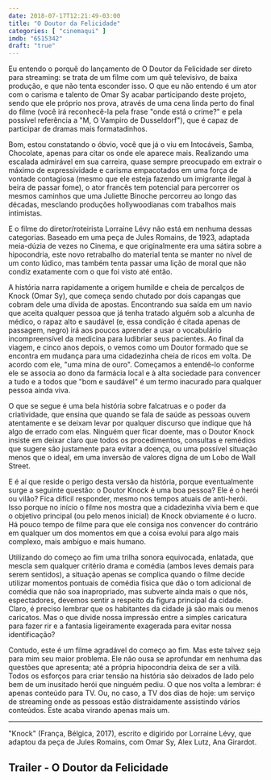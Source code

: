 ```yaml
---
date: 2018-07-17T12:21:49-03:00
title: "O Doutor da Felicidade"
categories: [ "cinemaqui" ]
imdb: "6515342"
draft: "true"
---
```

Eu entendo o porquê do lançamento de O Doutor da Felicidade ser direto para streaming: se trata de um filme com um quê televisivo, de baixa produção, e que não tenta esconder isso. O que eu não entendo é um ator com o carisma e talento de Omar Sy acabar participando deste projeto, sendo que ele próprio nos prova, através de uma cena linda perto do final do filme (você irá reconhecê-la pela frase "onde está o crime?" e pela possível referência a "M, O Vampiro de Dusseldorf"), que é capaz de participar de dramas mais formatadinhos.

Bom, estou constatando o óbvio, você que já o viu em Intocáveis, Samba, Chocolate, apenas para citar os onde ele aparece mais. Realizando uma escalada admirável em sua carreira, quase sempre preocupado em extrair o máximo de expressividade e carisma empacotados em uma força de vontade contagiosa (mesmo que ele esteja fazendo um imigrante ilegal à beira de passar fome), o ator francês tem potencial para percorrer os mesmos caminhos que uma Juliette Binoche percorreu ao longo das décadas, mesclando produções hollywoodianas com trabalhos mais intimistas.

E o filme do diretor/roteirista Lorraine Lévy não está em nenhuma dessas categorias. Baseado em uma peça de Jules Romains, de 1923, adaptada meia-dúzia de vezes no Cinema, e que originalmente era uma sátira sobre a hipocondria, este novo retrabalho do material tenta se manter no nível de um conto lúdico, mas também tenta passar uma lição de moral que não condiz exatamente com o que foi visto até então.

A história narra rapidamente a origem humilde e cheia de percalços de Knock (Omar Sy), que começa sendo chutado por dois capangas que cobram dele uma dívida de apostas. Encontrando sua saída em um navio que aceita qualquer pessoa que já tenha tratado alguém sob a alcunha de médico, o rapaz alto e saudável (e, essa condição é citada apenas de passagem, negro) irá aos poucos aprender a usar o vocabulário incompreensível da medicina para ludibriar seus pacientes. Ao final da viagem, e cinco anos depois, o vemos como um Doutor formado que se encontra em mudança para uma cidadezinha cheia de ricos em volta. De acordo com ele, "uma mina de ouro". Começamos a entendê-lo conforme ele se associa ao dono da farmácia local e à alta sociedade para convencer a tudo e a todos que "bom e saudável" é um termo inacurado para qualquer pessoa ainda viva.

O que se segue é uma bela história sobre falcatruas e o poder da criatividade, que ensina que quando se fala de saúde as pessoas ouvem atentamente e se deixam levar por qualquer discurso que indique que há algo de errado com elas. Ninguém quer ficar doente, mas o Doutor Knock insiste em deixar claro que todos os procedimentos, consultas e remédios que sugere são justamente para evitar a doença, ou uma possível situação menos que o ideal, em uma inversão de valores digna de um Lobo de Wall Street.

E é aí que reside o perigo desta versão da história, porque eventualmente surge a seguinte questão: o Doutor Knock é uma boa pessoa? Ele é o herói ou vilão? Fica difícil responder, mesmo nos tempos atuais de anti-herói. Isso porque no início o filme nos mostra que a cidadezinha vivia bem e que o objetivo principal (ou pelo menos inicial) de Knock obviamente é o lucro. Há pouco tempo de filme para que ele consiga nos convencer do contrário em qualquer um dos momentos em que a coisa evolui para algo mais complexo, mais ambíguo e mais humano.

Utilizando do começo ao fim uma trilha sonora equivocada, enlatada, que mescla sem qualquer critério drama e comédia (ambos leves demais para serem sentidos), a situação apenas se complica quando o filme decide utilizar momentos pontuais de comédia física que dão o tom adicional de comédia que não soa inapropriado, mas subverte ainda mais o que nós, espectadores, devemos sentir a respeito da figura principal da cidade. Claro, é preciso lembrar que os habitantes da cidade já são mais ou menos caricatos. Mas o que divide nossa impressão entre a simples caricatura para fazer rir e a fantasia ligeiramente exagerada para evitar nossa identificação?

Contudo, este é um filme agradável do começo ao fim. Mas este talvez seja para mim seu maior problema. Ele não ousa se aprofundar em nenhuma das questões que apresenta; até a própria hipocondria deixa de ser a vilã. Todos os esforços para criar tensão na história são deixados de lado pelo bem de um inusitado herói que ninguém pediu. O que nos volta a lembrar: é apenas conteúdo para TV. Ou, no caso, a TV dos dias de hoje: um serviço de streaming onde as pessoas estão distraidamente assistindo vários conteúdos. Este acaba virando apenas mais um.

<hr>"Knock" (França, Bélgica, 2017), escrito e digirido por Lorraine Lévy, que adaptou da peça de Jules Romains, com Omar Sy, Alex Lutz, Ana Girardot.

<h2>Trailer - O Doutor da Felicidade</h2>
